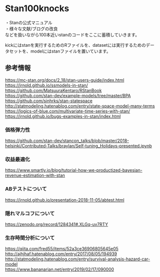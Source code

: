 # Stan100knocks

・Stanの公式マニュアル  
・様々な文献/ブログの改良  
などを扱いながら100本近いstanのコードをここに蓄積していきます。

kickにはstanを実行するためのRファイルを、datasetには実行するためのデータセットを、modelにはstanファイルを置いています。


## 参考情報
https://mc-stan.org/docs/2_18/stan-users-guide/index.html  
https://jrnold.github.io/ssmodels-in-stan/  
https://github.com/MatsuuraKentaro/RStanBook  
https://github.com/stan-dev/example-models/tree/master/BPA  
https://github.com/sinhrks/stan-statespace  
http://statmodeling.hatenablog.com/entry/state-space-model-many-terms  
https://logics-of-blue.com/multivariate-time-series-with-stan/  
https://jrnold.github.io/bugs-examples-in-stan/index.html  

### 価格弾力性
https://github.com/stan-dev/stancon_talks/blob/master/2018-helsinki/Contributed-Talks/braylan/Self-tuning_Holidays-presented.ipynb  
### 収益最適化
https://www.smartly.io/blog/tutorial-how-we-productized-bayesian-revenue-estimation-with-stan

### ABテストについて
https://jrnold.github.io/presentation-2018-11-05/abtest.html
### 隠れマルコフについて
https://zenodo.org/record/1284341#.XLGq-uv7RTY

### 生存時間分析について
https://qiita.com/fred55/items/52a3ce36906805645e05  
http://ajhjhaf.hatenablog.com/entry/2017/08/05/194939  
http://statmodeling.hatenablog.com/entry/survival-analysis-hazard-car-model  
https://www.bananarian.net/entry/2019/02/17/090000
